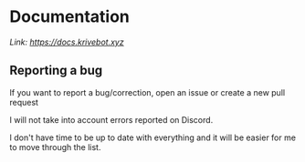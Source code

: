 # Documentation

*Link: https://docs.krivebot.xyz*

## Reporting a bug

If you want to report a bug/correction, open an issue or create a new pull request

I will not take into account errors reported on Discord.

I don't have time to be up to date with everything and it will be easier for me to move through the list.